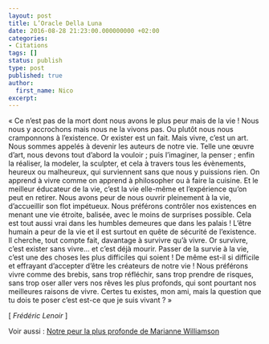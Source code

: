```yaml
---
layout: post
title: L’Oracle Della Luna
date: 2016-08-28 21:23:00.000000000 +02:00
categories:
- Citations
tags: []
status: publish
type: post
published: true
author:
  first_name: Nico
excerpt:
---
```


« Ce n’est pas de la mort dont nous avons le plus peur mais de la vie ! Nous nous y accrochons mais nous ne la vivons pas. Ou plutôt nous nous cramponnons à l’existence. Or exister est un fait. Mais vivre, c’est un art. Nous sommes appelés à devenir les auteurs de notre vie. Telle une œuvre d’art, nous devons tout d’abord la vouloir ; puis l’imaginer, la penser ; enfin la réaliser, la modeler, la sculpter, et cela à travers tous les évènements, heureux ou malheureux, qui surviennent sans que nous y puissions rien. On apprend à vivre comme on apprend à philosopher ou à faire la cuisine. Et le meilleur éducateur de la vie, c’est la vie elle-même et l’expérience qu’on peut en retirer. Nous avons peur de nous ouvrir pleinement à la vie, d’accueillir son flot impétueux. Nous préférons contrôler nos existences en menant une vie étroite, balisée, avec le moins de surprises possible. Cela est tout aussi vrai dans les humbles demeures que dans les palais ! L’être humain a peur de la vie et il est surtout en quête de sécurité de l’existence. Il cherche, tout compte fait, davantage à survivre qu’à vivre. Or survivre, c’est exister sans vivre… et c’est déjà mourir. Passer de la survie à la vie, c’est une des choses les plus difficiles qui soient ! De même est-il si difficile et effrayant d’accepter d’être les créateurs de notre vie ! Nous préférons vivre comme des brebis, sans trop réfléchir, sans trop prendre de risques, sans trop oser aller vers nos rêves les plus profonds, qui sont pourtant nos meilleures raisons de vivre. Certes tu existes, mon ami, mais la question que tu dois te poser c’est est-ce que je suis vivant ? »

[ *Frédéric Lenoir* ]


Voir aussi : [Notre peur la plus profonde de Marianne Williamson][1]

[1]: http://hypnodingues.org/citations/notre-peur-la-plus-profonde/

